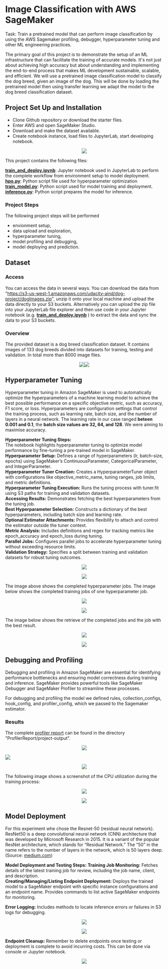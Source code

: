 # Image Classification with AWS SageMaker

Task: Train a pretrained model that can perform image classification by using the AWS Sagemaker profiling, debugger, hyperparameter tuning and other ML engineering practices.

The primary goal of this project is to demonstrate the setup of an ML infrastructure that can facilitate the training of accurate models. It's not just about achieving high accuracy but about understanding and implementing the end-to-end process that makes ML development sustainable, scalable, and efficient. We will use a pretrained image classification model to classify the dog breed, given an image of the dog. This will be done by loading the pretrained model then using transfer learning we adapt the model to the dog breed classification dataset.

## Project Set Up and Installation

- Clone Github repository or download the starter files.
- Enter AWS  and open SageMaker Studio.
- Download and make the dataset available.
- Create notebook instance, load files to JupyterLab, start developing notebook.

<p align="center">
  <img src="./screenshots/screenshot_project_21.JPG" />
</p>

This project contains the following files: 

[**train_and_deploy.ipynb**](./train_and_deploy.ipynb): Jupyter notebook used in JupyterLab to perform the complete workflow from environment setup to model deployment.<br>
[**hpo.py**](./hpo.py): Python script file used for hyperparameter optimization<br>
[**train_model.py**](./train_model.py): Python script used for model training and deployment.<br>
[**inference.py**](./inference.py): Python script prepares the model for inference.<br>

### Project Steps

The following project steps will be performed
- envionment setup,
- data upload and exploration,
- hyperparameter tuning,
- model profiling and debugging,
- model deploying and prediction.

## Dataset

### Access

You can access the data in several ways. You can download the data from "https://s3-us-west-1.amazonaws.com/udacity-aind/dog-project/dogImages.zip", unzip it onto your local machine and upload the data directly to your S3 buckets.
Alternatively you can upload the zip file into your JupyterLab file explorer and then use code in your Jupyter notebook (e.g. [**train_and_deploy.ipynb**](./train_and_deploy.ipynb) ) to extract the data and sync the data to your S3 buckets.

### Overview

The provided dataset is a dog breed classification dataset. It contains images of 133 dog breeds divided into datasets for training, testing and validation. In total more than 8000 image files.

<p align="center">
  <img src="./screenshots/screenshot_project_18.JPG" /><img src="./screenshots/screenshot_project_19.JPG" />
</p>

## Hyperparameter Tuning

Hyperparameter tuning in Amazon SageMaker is used to automatically optimize the hyperparameters of a machine learning model to achieve the best possible performance on a specific objective metric, such as accuracy, F1 score, or loss. Hyperparameters are configuration settings that control the training process, such as learning rate, batch size, and the number of layers in a neural network. The learning rate in our case ranged **beteen 0.001 and 0.1**, the **batch size values are 32, 64, and 128**. We were aiming to maximise accuracy.

**Hyperparameter Tuning Steps:**<br>
The notebook highlights hyperparameter tuning to optimize model performance by fine-tuning a pre-trained model in SageMaker.<br>
**Hyperparameter Setup:** Defines a range of hyperparameters (lr, batch-size, epochs) using SageMaker’s ContinuousParameter, CategoricalParameter, and IntegerParameter.<br>
**Hyperparameter Tuner Creation:** Creates a HyperparameterTuner object with configurations like objective_metric_name, tuning ranges, job limits, and metric definitions.<br>
**Hyperparameter Tuning Execution:** Runs the tuning process with tuner.fit using S3 paths for training and validation datasets.<br>
**Accessing Results:** Demonstrates fetching the best hyperparameters from the tuning job.<br>
**Best Hyperparameter Selection:** Constructs a dictionary of the best hyperparameters, including batch size and learning rate.<br>
**Optional Estimator Attachments:** Provides flexibility to attach and control the estimator outside the tuner context.<br>
**Metric Analysis:** Includes definitions and regex for tracking metrics like epoch_accuracy and epoch_loss during tuning.<br>
**Parallel Jobs:** Configures parallel jobs to accelerate hyperparameter tuning without exceeding resource limits.<br>
**Validation Strategy:** Specifies a split between training and validation datasets for robust tuning outcomes.<br>

<p align="center">
  <img src="./screenshots/screenshot_project_10.JPG" />
</p>
<p align="center">
  <img src="./screenshots/screenshot_project_4.JPG" />
</p>
The image above shows the completed hyperparameter jobs. The image below shows the completed training jobs of one hyperparameter job.
<p align="center">
  <img src="./screenshots/screenshot_project_5.JPG" />
</p>

<p align="center">
  <img src="./screenshots/screenshot_project_8.JPG" />
</p>

The image below shows the retrieve of the completed jobs and the job with the best result.
<p align="center">
  <img src="./screenshots/screenshot_project_16.JPG" />
</p>
<p align="center">
  <img src="./screenshots/screenshot_project_17.JPG" />
</p>

## Debugging and Profiling

Debugging and profiling in Amazon SageMaker are essential for identifying performance bottlenecks and ensuring model correctness during training and inference. SageMaker provides powerful tools like SageMaker Debugger and SageMaker Profiler to streamline these processes.

For debugging and profiling the model we defined rules, collection_configs, hook_config, and profiler_config, which we passed to the Sagemaker estimator.

### Results

The complete [profiler report](./ProfilerReport/profiler-output/profiler-report.html) can be found in the directory "ProfilerReport/project-output".

<p align="center">
  <img src="./screenshots/profiler_10.JPG" />
</p>
<p>
  <img src="./screenshots/profiler_00.JPG" />
</p>

<p align="center">
  <img src="./screenshots/profiler_2.JPG" />
</p>

The following image shows a screenshot of the CPU utilization during the training process:

<p align="center">
  <img src="./screenshots/screenshot_project_14.JPG" />
</p>

<p align="center">
  <img src="./screenshots/profiler_4.JPG" />
</p>

## Model Deployment

For this experiment whe chose the Resnet-50 (residual neural network). ResNet50 is a deep convolutional neural network (CNN) architecture that was developed by Microsoft Research in 2015. It is a variant of the popular ResNet architecture, which stands for “Residual Network.” The “50” in the name refers to the number of layers in the network, which is 50 layers deep. (Source: [medium.com](https://medium.com/@nitishkundu1993/exploring-resnet50-an-in-depth-look-at-the-model-architecture-and-code-implementation-d8d8fa67e46f))

**Model Deployment and Testing Steps:**
**Training Job Monitoring:** Fetches details of the latest training job for review, including the job name, client, and description.<br>
**Creating/Managing/Listing Endpoint Deployment:** Deploys the trained model to a SageMaker endpoint with specific instance configurations and an endpoint name. Provides commands to list active SageMaker endpoints for monitoring.<br>

**Error Logging:** Includes methods to locate inference errors or failures in S3 logs for debugging.<br>

<p align="center">
  <img src="./screenshots/screenshot_project_11.JPG" />
</p>
<p align="center">
  <img src="./screenshots/screenshot_project_12.JPG" />
</p>

**Endpoint Cleanup:** Remember to delete endpoints once testing or deployment is complete to avoid incurring costs. This can be done via console or Jupyter notebook.<br>
<p align="center">
  <img src="./screenshots/screenshot_project_15.JPG" />
</p>

